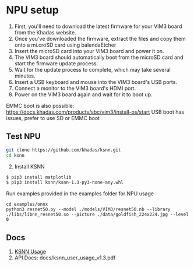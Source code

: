 # NPU setup

1. First, you'll need to download the latest firmware for your VIM3 board from the Khadas website.
2. Once you've downloaded the firmware, extract the files and copy them onto a mi.croSD card using balendaEtcher
3. Insert the microSD card into your VIM3 board and power it on.
4. The VIM3 board should automatically boot from the microSD card and start the firmware update process.
5. Wait for the update process to complete, which may take several minutes.
6. Insert a USB keyboard and mouse into the VIM3 board's USB ports.
7. Connect a monitor to the VIM3 board's HDMI port.
8. Power on the VIM3 board again and wait for it to boot up.

EMMC boot is also possible:
 https://docs.khadas.com/products/sbc/vim3/install-os/start
USB boot has issues, prefer to use SD or EMMC boot

## Test NPU

 ```sh
git clone https://github.com/khadas/ksnn.git
cd ksnn
```

2. Install KSNN

```sh
$ pip3 install matplotlib
$ pip3 install ksnn/ksnn-1.3-py3-none-any.whl
```
Run examples provided in the examples folder for NPU usage

```
cd examples/onnx
python3 resnet50.py --model ./models/VIM3/resnet50.nb --library ./libs/libnn_resnet50.so --picture ./data/goldfish_224x224.jpg --level 0
```
## Docs

1. [KSNN Usage](https://docs.khadas.com/products/sbc/vim3/npu/ksnn/ksnn-usage)
3. API Docs: docs/ksnn_user_usage_v1.3.pdf

